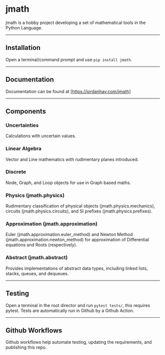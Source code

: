 # jmath
jmath is a hobby project developing a set of mathematical tools in the Python Language.

***
## Installation
Open a terminal/command prompt and use `pip install jmath`.

***

## Documentation

Documentation can be found at [https://jordanhay.com/jmath]

***
## Components

### Uncertainties
Calculations with uncertain values.

### Linear Algebra
Vector and Line mathematics with rudimentary planes introduced.

### Discrete
Node, Graph, and Loop objects for use in Graph based maths.

### Physics (jmath.physics)
Rudimentary classification of physical objects (jmath.physics.mechanics), circuits (jmath.physics.circuits), and SI prefixes (jmath.physics.prefixes).

### Approximation (jmath.approximation)
Euler (jmath.approximation.euler_method) and Newton Method (jmath.approximation.newton_method) for approximation of Differential equations and Roots (respectively).

### Abstract (jmath.abstract)
Provides implementations of abstract data types, including linked lists, stacks, queues, and dequeues.

*** 
## Testing

Open a terminal in the root director and run `pytest tests/`, this requires pytest. Tests are automatically run in Github by a Github Action.

***

## Github Workflows

Github workflows help automate testing, updating the requirements, and publishing this repo.